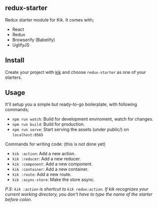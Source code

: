 ## redux-starter

Redux starter module for Kik. It comes with;

* React
* Redux
* Browserify (Babelify)
* UglifyJS

## Install

Create your project with [kik](http://github.com/starters/kik) and choose `redux-starter` as one of your starters.

## Usage

It'll setup you a simple but ready-to-go boilerplate, with following commands;

* `npm run watch`: Build for development enviroment, watch for changes.
* `npm run build`: Build for production.
* `npm run serve`: Start serving the assets (under public/) on `localhost:8565`

Commands for writing code: (this is not done yet)

* `kik :action`: Add a new action.
* `kik :reducer`: Add a new reducer.
* `kik :component`: Add a new component.
* `kik :container`: Add a new container.
* `kik :route`: Add a new route.
* `kik :async-store`: Make the store async.

*P.S: `kik :action` is shortcut to `kik redux:action`. If kik recognizes your current working directory, you don't have to type the name of the starter before colon.*

